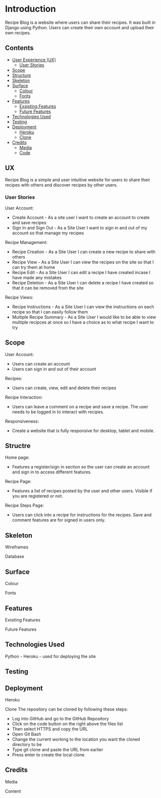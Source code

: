 # Introduction

Recipe Blog is a website where users can share their recipes. It was built in Django using Python. Users can create their own account and upload their own recipes. 

## Contents
* [User Experience (UX)](#UX)
    * [User Stories](#User-Stories)
* [Scope](#Scope)
* [Structure](#Structure)
* [Skeleton](#Skeleton)
* [Surface](#Surface)
    * [Colour](#Colour)
    * [Fonts](#Fonts)
* [Features](#Features)
    * [Exsisting Features](#Exsisting-Features)
    * [Future Features](#Future-Features)
* [Technologies Used](#Technologies-Used)
* [Testing](#Testing)
* [Deployment](#Deployment)
    * [Heroku](#Heroku)
    * [Clone](#Clone)
* [Credits](#Credits)
    * [Media](#Media)
    * [Code](#Code)

## UX
Recipe Blog is a simple and user intuitive website for users to share their recipes with others and discover recipes by other users. 

### User Stories 
User Account: 
* Create Account - As a site user I want to create an account to create and save recipes
* Sign In and Sign Out - As a Site User I want to sign in and out of my account so that manage my recipes

Recipe Management:
* Recipe Creation - As a Site User I can create a new recipe to share with others
* Recipe View - As a Site User I can view the recipes on the site so that I can try them at home
* Recipe Edit - As a Site User I can edit a recipe I have created incase I have made any mistakes
* Recipe Deletion - As a Site User I can delete a recipe I have created so that it can be removed from the site

Recipe Views:
* Recipe Instructions - As a Site User I can view the instructions on each recipe so that I can easily follow them
* Multiple Recipe Summary -  As a Site User I would like to be able to view multiple recipces at once so I have a choice as to what recipe I want to try

## Scope
User Account:
* Users can create an account
* Users can sign in and out of their account

Recipes: 
* Users can create, view, edit and delete their recipes 

Recipe Interaction: 
* Users can leave a comment on a recipe and save a recipe. The user needs to be logged in to interact with recipes.

Responsiveness:
* Create a website that is fully responsive for desktop, tablet and mobile.

## Structre 
Home page:
* Features a register/sign in section so the user can create an account and sign in to access different features. 

Recipe Page:
* Features a list of recipes posted by the user and other users. Visible if you are registered or not.

Recipe Steps Page:
* Users can click into a recipe for instructions for the recipes. Save and comment features are for signed in users only.

## Skeleton
Wireframes

Database

## Surface
Colour 

Fonts 

## Features 
Exisiting Features

Future Features

## Technologies Used
Python - 
Heroku - used for deploying the site

## Testing


## Deployment 
Heroku

Clone
The repository can be cloned by following these steps:
- Log into GitHub and go to the GitHub Repository
- Click on the code button on the right above the files list
- Then select HTTPS and copy the URL
- Open Git Bash
- Change the current working to the location you want the cloned directory to be
- Type git clone and paste the URL from earlier
- Press enter to create the local clone

## Credits
Media 

Content 